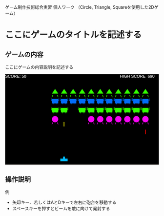 ゲーム制作技術総合実習 個人ワーク
（Circle, Triangle, Squareを使用した2Dゲーム）

# ここにゲームのタイトルを記述する

## ゲームの内容
ここにゲームの内容説明を記述する

![画面イメージ](docs/images/game_image01.png)

## 操作説明
例
- 矢印キー、若しくはAとDキーで左右に砲台を移動する
- スペースキーを押すとビームを敵に向けて発射する
